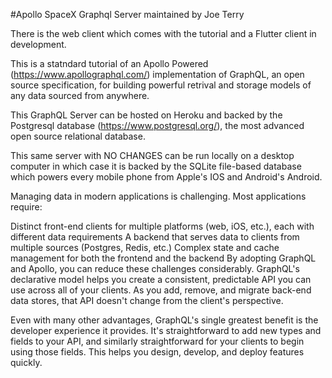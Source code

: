 #Apollo SpaceX Graphql Server maintained by Joe Terry

There is the web client which comes with the tutorial and a Flutter client in development.

This is a statndard tutorial of an Apollo Powered (https://www.apollographql.com/) implementation of GraphQL, an open source specification, for building powerful retrival and storage models of any data sourced from anywhere.

This GraphQL Server can be hosted on Heroku and backed by the Postgresql database (https://www.postgresql.org/), the most advanced open source relational database.

This same server with NO CHANGES can be run locally on a desktop computer in which case it is backed by the SQLite file-based database which powers every mobile phone from Apple's IOS and Android's Android.

Managing data in modern applications is challenging. Most applications require:

Distinct front-end clients for multiple platforms (web, iOS, etc.), each with different data requirements
A backend that serves data to clients from multiple sources (Postgres, Redis, etc.)
Complex state and cache management for both the frontend and the backend
By adopting GraphQL and Apollo, you can reduce these challenges considerably. GraphQL's declarative model helps you create a consistent, predictable API you can use across all of your clients. As you add, remove, and migrate back-end data stores, that API doesn't change from the client's perspective.

Even with many other advantages, GraphQL's single greatest benefit is the developer experience it provides. It's straightforward to add new types and fields to your API, and similarly straightforward for your clients to begin using those fields. This helps you design, develop, and deploy features quickly.
